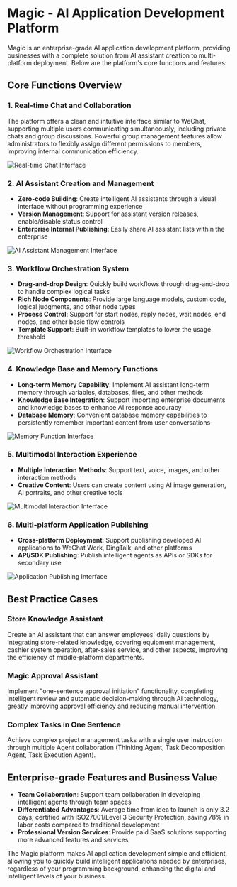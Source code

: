 # Magic - AI Application Development Platform

Magic is an enterprise-grade AI application development platform, providing businesses with a complete solution from AI assistant creation to multi-platform deployment. Below are the platform's core functions and features:

## Core Functions Overview

### 1. Real-time Chat and Collaboration

The platform offers a clean and intuitive interface similar to WeChat, supporting multiple users communicating simultaneously, including private chats and group discussions. Powerful group management features allow administrators to flexibly assign different permissions to members, improving internal communication efficiency.

![Real-time Chat Interface](https://cdn.letsmagic.cn/static/img/chat-interface.png)

### 2. AI Assistant Creation and Management

- **Zero-code Building**: Create intelligent AI assistants through a visual interface without programming experience
- **Version Management**: Support for assistant version releases, enable/disable status control
- **Enterprise Internal Publishing**: Easily share AI assistant lists within the enterprise

![AI Assistant Management Interface](https://cdn.letsmagic.cn/static/img/ai-assistant-1.png)

### 3. Workflow Orchestration System

- **Drag-and-drop Design**: Quickly build workflows through drag-and-drop to handle complex logical tasks
- **Rich Node Components**: Provide large language models, custom code, logical judgments, and other node types
- **Process Control**: Support for start nodes, reply nodes, wait nodes, end nodes, and other basic flow controls
- **Template Support**: Built-in workflow templates to lower the usage threshold

![Workflow Orchestration Interface](https://cdn.letsmagic.cn/static/img/workflow-1.png)

### 4. Knowledge Base and Memory Functions

- **Long-term Memory Capability**: Implement AI assistant long-term memory through variables, databases, files, and other methods
- **Knowledge Base Integration**: Support importing enterprise documents and knowledge bases to enhance AI response accuracy
- **Database Memory**: Convenient database memory capabilities to persistently remember important content from user conversations

![Memory Function Interface](https://cdn.letsmagic.cn/static/img/memory-1.png)

### 5. Multimodal Interaction Experience

- **Multiple Interaction Methods**: Support text, voice, images, and other interaction methods
- **Creative Content**: Users can create content using AI image generation, AI portraits, and other creative tools

![Multimodal Interaction Interface](https://cdn.letsmagic.cn/static/img/multimodal.png)

### 6. Multi-platform Application Publishing

- **Cross-platform Deployment**: Support publishing developed AI applications to WeChat Work, DingTalk, and other platforms
- **API/SDK Publishing**: Publish intelligent agents as APIs or SDKs for secondary use

![Application Publishing Interface](https://cdn.letsmagic.cn/static/img/app-publishing.png)

## Best Practice Cases

### Store Knowledge Assistant

Create an AI assistant that can answer employees' daily questions by integrating store-related knowledge, covering equipment management, cashier system operation, after-sales service, and other aspects, improving the efficiency of middle-platform departments.

### Magic Approval Assistant

Implement "one-sentence approval initiation" functionality, completing intelligent review and automatic decision-making through AI technology, greatly improving approval efficiency and reducing manual intervention.

### Complex Tasks in One Sentence

Achieve complex project management tasks with a single user instruction through multiple Agent collaboration (Thinking Agent, Task Decomposition Agent, Task Execution Agent).

## Enterprise-grade Features and Business Value

- **Team Collaboration**: Support team collaboration in developing intelligent agents through team spaces
- **Differentiated Advantages**: Average time from idea to launch is only 3.2 days, certified with ISO27001/Level 3 Security Protection, saving 78% in labor costs compared to traditional development
- **Professional Version Services**: Provide paid SaaS solutions supporting more advanced features and services

The Magic platform makes AI application development simple and efficient, allowing you to quickly build intelligent applications needed by enterprises, regardless of your programming background, enhancing the digital and intelligent levels of your business. 